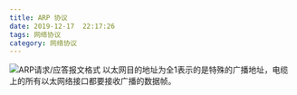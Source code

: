 ```yaml
---
title: ARP 协议
date: 2019-12-17  22:17:26
tags: 网络协议
category: 网络协议
---
```


![ARP请求/应答报文格式](/pics/arp.png)
以太网目的地址为全1表示的是特殊的广播地址，电缆上的所有以太网络接口都要接收广播的数据帧。